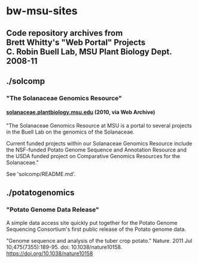 # bw-msu-sites

## Code repository archives from <br /> Brett Whitty's "Web Portal" Projects <br /> C. Robin Buell Lab, MSU Plant Biology Dept. <br /> 2008-11

## ./solcomp

### "The Solanaceae Genomics Resource"

#### [solanaceae.plantbiology.msu.edu](https://web.archive.org/web/20100614210848/http://solanaceae.plantbiology.msu.edu/) \(2010, via Web Archive\)

"The Solanaceae Genomics Resource at MSU is a portal to several projects in the Buell Lab on the genomics of the Solanaceae.

Current funded projects within our Solanaceae Genomics Resource include the NSF-funded Potato Genome Sequence and Annotation Resource and the USDA funded project on Comparative Genomics Resources for the Solanaceae."

See 'solcomp/README.md'.

## ./potatogenomics

### "Potato Genome Data Release"

A simple data access site quickly put together for the Potato Genome Sequencing Consortium's first public release of the Potato genome data.

"Genome sequence and analysis of the tuber crop potato." Nature. 2011 Jul 10;475(7355):189-95. doi: 10.1038/nature10158. <https://doi.org/10.1038/nature10158>

